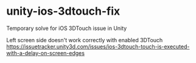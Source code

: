 # unity-ios-3dtouch-fix
Temporary solve for iOS 3DTouch issue in Unity

Left screen side doesn't work correctly with enabled 3DTouch
https://issuetracker.unity3d.com/issues/ios-3dtouch-touch-is-executed-with-a-delay-on-screen-edges